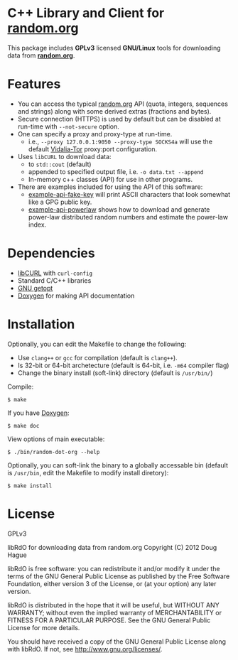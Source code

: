 # C++ Library and Client for [random.org](https://www.random.org)
This package includes **GPLv3** licensed **GNU/Linux** tools for downloading data from 
**[random.org](https://www.random.org)**.

# Features
* You can access the typical [random.org](https://www.random.org) API (quota, integers, sequences and strings) 
  along with some derived extras (fractions and bytes).
* Secure connection (HTTPS) is used by default but can be disabled at run-time with `--not-secure` option.
* One can specify a proxy and proxy-type at run-time. 
    * i.e., `--proxy 127.0.0.1:9050 --proxy-type SOCKS4a` will use the default 
	[Vidalia-Tor](https://www.torproject.org/projects/vidalia) proxy:port configuration.
* Uses `libCURL` to download data:
    * to `std::cout` (default)
	* appended to specified output file, i.e. `-o data.txt --append`
	* In-memory c++ classes (API) for use in other programs.
* There are examples included for using the API of this software: 
    * [example-api-fake-key](https://github.com/doughague/random-dot-org/blob/master/src/example-api-fake-key.cxx) 
	will print ASCII characters that look somewhat like a GPG public key.
    * [example-api-powerlaw](https://github.com/doughague/random-dot-org/blob/master/src/example-api-powerlaw.cxx)
	shows how to download and generate power-law distributed random numbers and estimate the power-law index.

# Dependencies
* [libCURL](http://curl.haxx.se/) with `curl-config`
* Standard C/C++ libraries
* [GNU getopt](https://www.gnu.org/software/libc/manual/html_node/Getopt.html)
* [Doxygen](http://www.stack.nl/~dimitri/doxygen/) for making API documentation

# Installation
Optionally, you can edit the Makefile to change the following:
* Use `clang++` or `gcc` for compilation (default is `clang++`).
* Is 32-bit or 64-bit archetecture (default is 64-bit, i.e. `-m64` compiler flag)
* Change the binary install (soft-link) directory (default is `/usr/bin/`)

Compile:

    $ make

If you have [Doxygen](http://www.stack.nl/~dimitri/doxygen/):

    $ make doc

View options of main executable:

    $ ./bin/random-dot-org --help

Optionally, you can soft-link the binary to a globally accessable bin 
(default is `/usr/bin`, edit the Makefile to modify install diretory):

	$ make install

# License
GPLv3

libRdO for downloading data from random.org
Copyright (C) 2012 Doug Hague

libRdO is free software: you can redistribute it and/or modify
it under the terms of the GNU General Public License as published by
the Free Software Foundation, either version 3 of the License, or
(at your option) any later version.

libRdO is distributed in the hope that it will be useful,
but WITHOUT ANY WARRANTY; without even the implied warranty of
MERCHANTABILITY or FITNESS FOR A PARTICULAR PURPOSE.  See the
GNU General Public License for more details.

You should have received a copy of the GNU General Public License
along with libRdO.  If not, see <http://www.gnu.org/licenses/>.
